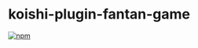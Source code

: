 # koishi-plugin-fantan-game

[![npm](https://img.shields.io/npm/v/koishi-plugin-fantan-game?style=flat-square)](https://www.npmjs.com/package/koishi-plugin-fantan-game)


